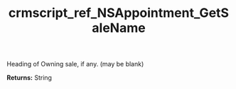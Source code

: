 ﻿---
title: crmscript_ref_NSAppointment_GetSaleName
description: String NSAppointment.GetSaleName()
intellisense: NSAppointment.GetSaleName
keywords: NSAppointment, GetSaleName
so.topic: reference
---

Heading of Owning sale, if any. (may be blank)

**Returns:** String


